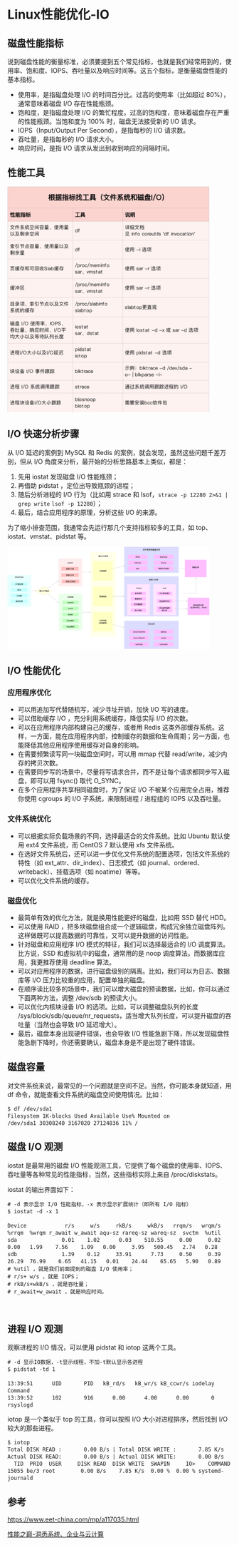 # Linux性能优化-IO


## 磁盘性能指标

说到磁盘性能的衡量标准，必须要提到五个常见指标，也就是我们经常用到的，使用率、饱和度、IOPS、吞吐量以及响应时间等。这五个指标，是衡量磁盘性能的基本指标。

- 使用率，是指磁盘处理 I/O 的时间百分比。过高的使用率（比如超过 80%），通常意味着磁盘 I/O 存在性能瓶颈。
- 饱和度，是指磁盘处理 I/O 的繁忙程度。过高的饱和度，意味着磁盘存在严重的性能瓶颈。当饱和度为 100% 时，磁盘无法接受新的 I/O 请求。
- IOPS（Input/Output Per Second），是指每秒的 I/O 请求数。
- 吞吐量，是指每秒的 I/O 请求大小。
- 响应时间，是指 I/O 请求从发出到收到响应的间隔时间。

## 性能工具

<img src="/images/linux/io-indicator-to-tool.png" alt="" width="90%" />

## I/O 快速分析步骤

从 I/O 延迟的案例到 MySQL 和 Redis 的案例，就会发现，虽然这些问题千差万别，但从 I/O 角度来分析，最开始的分析思路基本上类似，都是：

1. 先用 iostat 发现磁盘 I/O 性能瓶颈；
2. 再借助 pidstat ，定位出导致瓶颈的进程；
3. 随后分析进程的 I/O 行为（比如用 strace 和 lsof，`strace -p 12280 2>&1 | grep write` `lsof -p 12280`）；
4. 最后，结合应用程序的原理，分析这些 I/O 的来源。

为了缩小排查范围，我通常会先运行那几个支持指标较多的工具，如 top、iostat、vmstat、pidstat 等。

<img src="/images/linux/io-perf-steps.png" alt="" width="90%" />

## I/O 性能优化

### 应用程序优化

- 可以用追加写代替随机写，减少寻址开销，加快 I/O 写的速度。
- 可以借助缓存 I/O ，充分利用系统缓存，降低实际 I/O 的次数。
- 可以在应用程序内部构建自己的缓存，或者用 Redis 这类外部缓存系统。这样，一方面，能在应用程序内部，控制缓存的数据和生命周期；另一方面，也能降低其他应用程序使用缓存对自身的影响。
- 在需要频繁读写同一块磁盘空间时，可以用 mmap 代替 read/write，减少内存的拷贝次数。
- 在需要同步写的场景中，尽量将写请求合并，而不是让每个请求都同步写入磁盘，即可以用 fsync() 取代 O_SYNC。
- 在多个应用程序共享相同磁盘时，为了保证 I/O 不被某个应用完全占用，推荐你使用 cgroups 的 I/O 子系统，来限制进程 / 进程组的 IOPS 以及吞吐量。

### 文件系统优化

- 可以根据实际负载场景的不同，选择最适合的文件系统。比如 Ubuntu 默认使用 ext4 文件系统，而 CentOS 7 默认使用 xfs 文件系统。
- 在选好文件系统后，还可以进一步优化文件系统的配置选项，包括文件系统的特性（如 ext_attr、dir_index）、日志模式（如 journal、ordered、writeback）、挂载选项（如 noatime）等等。
- 可以优化文件系统的缓存。

### 磁盘优化

- 最简单有效的优化方法，就是换用性能更好的磁盘，比如用 SSD 替代 HDD。
- 可以使用 RAID ，把多块磁盘组合成一个逻辑磁盘，构成冗余独立磁盘阵列。这样做既可以提高数据的可靠性，又可以提升数据的访问性能。
- 针对磁盘和应用程序 I/O 模式的特征，我们可以选择最适合的 I/O 调度算法。比方说，SSD 和虚拟机中的磁盘，通常用的是 noop 调度算法。而数据库应用，我更推荐使用 deadline 算法。
- 可以对应用程序的数据，进行磁盘级别的隔离。比如，我们可以为日志、数据库等 I/O 压力比较重的应用，配置单独的磁盘。
- 在顺序读比较多的场景中，我们可以增大磁盘的预读数据，比如，你可以通过下面两种方法，调整 /dev/sdb 的预读大小。
- 可以优化内核块设备 I/O 的选项。比如，可以调整磁盘队列的长度 /sys/block/sdb/queue/nr_requests，适当增大队列长度，可以提升磁盘的吞吐量（当然也会导致 I/O 延迟增大）。
- 最后，磁盘本身出现硬件错误，也会导致 I/O 性能急剧下降，所以发现磁盘性能急剧下降时，你还需要确认，磁盘本身是不是出现了硬件错误。

## 磁盘容量

对文件系统来说，最常见的一个问题就是空间不足。当然，你可能本身就知道，用 df 命令，就能查看文件系统的磁盘空间使用情况。比如：

```Shell
$ df /dev/sda1
Filesystem 1K-blocks Used Available Use% Mounted on
/dev/sda1 30308240 3167020 27124836 11% /
```

## 磁盘 I/O 观测

iostat 是最常用的磁盘 I/O 性能观测工具，它提供了每个磁盘的使用率、IOPS、吞吐量等各种常见的性能指标，当然，这些指标实际上来自 /proc/diskstats。

iostat 的输出界面如下：

```Shell
# -d 表示显示 I/O 性能指标，-x 表示显示扩展统计（即所有 I/O 指标）
$ iostat -d -x 1

Device            r/s     w/s     rkB/s     wkB/s   rrqm/s   wrqm/s  %rrqm  %wrqm r_await w_await aqu-sz rareq-sz wareq-sz  svctm  %util
sda              0.01    1.02      0.03    510.55     0.00     0.02   0.00   1.99    7.56    1.09   0.00     3.95   500.45   2.74   0.28
sdb              1.39    0.12     33.91      7.73     0.50     0.39  26.29  76.99    6.65   41.15   0.01    24.44    65.65   5.90   0.89
# %util ，就是我们前面提到的磁盘 I/O 使用率；
# r/s+ w/s ，就是 IOPS；
# rkB/s+wkB/s ，就是吞吐量；
# r_await+w_await ，就是响应时间。
```

<img src="/images/linux/iostat.png" alt="" width="90%" />

## 进程 I/O 观测

观察进程的 I/O 情况，可以使用 pidstat 和 iotop 这两个工具。

```Shell
# -d 显示IO数据，-t显示线程，不加-t默认显示各进程
$ pidstat -td 1

13:39:51      UID       PID   kB_rd/s   kB_wr/s kB_ccwr/s iodelay  Command
13:39:52      102       916      0.00      4.00      0.00       0  rsyslogd
```

iotop 是一个类似于 top 的工具，你可以按照 I/O 大小对进程排序，然后找到 I/O 较大的那些进程。

```Shell
$ iotop
Total DISK READ :       0.00 B/s | Total DISK WRITE :       7.85 K/s
Actual DISK READ:       0.00 B/s | Actual DISK WRITE:       0.00 B/s
  TID  PRIO  USER     DISK READ  DISK WRITE  SWAPIN     IO>    COMMAND
15055 be/3 root        0.00 B/s    7.85 K/s  0.00 %  0.00 % systemd-journald
```

## 参考

https://www.eet-china.com/mp/a117035.html

[性能之巅-洞悉系统、企业与云计算](https://weread.qq.com/web/reader/6da3218071fd5aa16dabd75k8e232ec02198e296a067180)

